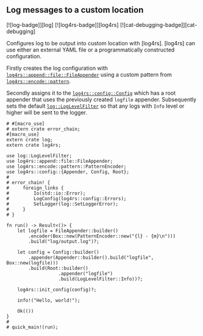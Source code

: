 <a name="ex-log-custom"></a>
## Log messages to a custom location

[![log-badge]][log] [![log4rs-badge]][log4rs] [![cat-debugging-badge]][cat-debugging]

Configures log to be output into custom location with [log4rs]. [log4rs] can use either an external YAML file or a programmatically constructed configuration.

Firstly creates the log configuration with [`log4rs::append::file::FileAppender`]
using a custom pattern from [`log4rs::encode::pattern`].

Secondly assigns it to the [`log4rs::config::Config`] which has a root appender that uses the previously created `logfile` appender. Subsequently sets the default [`log::LogLevelFilter`] so that any logs with `Info` level or higher will be sent to the logger.

```rust,no_run
# #[macro_use]
# extern crate error_chain;
#[macro_use]
extern crate log;
extern crate log4rs;

use log::LogLevelFilter;
use log4rs::append::file::FileAppender;
use log4rs::encode::pattern::PatternEncoder;
use log4rs::config::{Appender, Config, Root};
#
# error_chain! {
#     foreign_links {
#         Io(std::io::Error);
#         LogConfig(log4rs::config::Errors);
#         SetLogger(log::SetLoggerError);
#     }
# }

fn run() -> Result<()> {
    let logfile = FileAppender::builder()
        .encoder(Box::new(PatternEncoder::new("{l} - {m}\n")))
        .build("log/output.log")?;

    let config = Config::builder()
        .appender(Appender::builder().build("logfile", Box::new(logfile)))
        .build(Root::builder()
                   .appender("logfile")
                   .build(LogLevelFilter::Info))?;

    log4rs::init_config(config)?;

    info!("Hello, world!");

    Ok(())
}
#
# quick_main!(run);
```

[`log4rs::append::file::FileAppender`]: https://docs.rs/log4rs/*/log4rs/append/file/struct.FileAppender.html
[`log4rs::config::Config`]: https://docs.rs/log4rs/*/log4rs/config/struct.Config.html
[`log4rs::encode::pattern`]: https://docs.rs/log4rs/*/log4rs/encode/pattern/index.html
[`log::LogLevelFilter`]: https://doc.rust-lang.org/log/log/enum.LogLevelFilter.html
